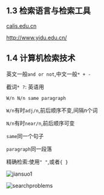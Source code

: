 ## 1.3 检索语言与检索工具

[calis.edu.cn](calis.edu.cn)

[ http://www.yidu.edu.cn/ ]()

## 1.4 计算机检索技术

英文一般`and or not`,中文一般`* + -`

截词`* ?`:	英语用

`W/n N/n same paragraph`

`W/n`有时`adj/n`,前后顺序不变,间隔n个词

`N/n`有时`near/n`,前后顺序可变

`same`同一个句子

`paragraph`同一段落

精确检索:使用`" "`,或者`{ }`

![jiansuo1](C:\Users\liu\Desktop\Notes\images\jiansuo1.png)

![searchproblems](C:\Users\liu\Desktop\Notes\images\searchproblems.png)